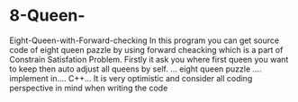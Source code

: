 # 8-Queen-
Eight-Queen-with-Forward-checking In this program you can get source code of eight queen pazzle by using forward cheacking which is a part of Constrain Satisfation Problem. Firstly it ask you where first queen you want to keep then auto adjust all queens by self.
... eight queen puzzle .... implement in.... C++... 
It is very optimistic and consider all coding perspective in mind when writing the code
